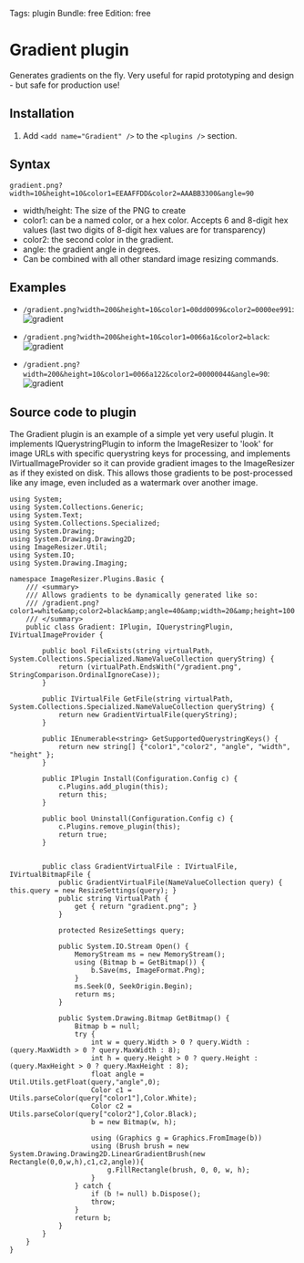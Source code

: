 Tags: plugin
Bundle: free
Edition: free

# Gradient plugin

Generates gradients on the fly. Very useful for rapid prototyping and design - but safe for production use!

## Installation

1. Add `<add name="Gradient" />` to the `<plugins />` section.

## Syntax

`gradient.png?width=10&height=10&color1=EEAAFFDD&color2=AAABB3300&angle=90`

* width/height: The size of the PNG to create
* color1: can be a named color, or a hex color. Accepts 6 and 8-digit hex values (last two digits of 8-digit hex values are for transparency)
* color2: the second color in the gradient.
* angle: the gradient angle in degrees.
* Can be combined with all other standard image resizing commands.


## Examples


* `/gradient.png?width=200&height=10&color1=00dd0099&color2=0000ee991`: ![gradient](http://img.imageresizing.net/gradient.png;width=200;height=10;color1=00dd0099;color2=0000ee99)

* `/gradient.png?width=200&height=10&color1=0066a1&color2=black`: ![gradient](http://img.imageresizing.net/gradient.png;width=200;height=10;color1=0066a1;color2=black)

* `/gradient.png?width=200&height=10&color1=0066a122&color2=00000044&angle=90`: ![gradient](http://img.imageresizing.net/gradient.png;width=100;height=10;color1=0066a122;color2=00000044;angle=10)


## Source code to plugin

The Gradient plugin is an example of a simple yet very useful plugin. It implements IQuerystringPlugin to inform the ImageResizer to 'look' for image URLs with specific querystring keys for processing, and implements IVirtualImageProvider so it can provide gradient images to the ImageResizer as if they existed on disk. This allows those gradients to be post-processed like any image, even included as a watermark over another image. 

	using System;
	using System.Collections.Generic;
	using System.Text;
	using System.Collections.Specialized;
	using System.Drawing;
	using System.Drawing.Drawing2D;
	using ImageResizer.Util;
	using System.IO;
	using System.Drawing.Imaging;

	namespace ImageResizer.Plugins.Basic {
	    /// <summary>
	    /// Allows gradients to be dynamically generated like so:
		/// /gradient.png?color1=white&amp;color2=black&amp;angle=40&amp;width=20&amp;height=100
	    /// </summary>
	    public class Gradient: IPlugin, IQuerystringPlugin, IVirtualImageProvider {
        
	        public bool FileExists(string virtualPath, System.Collections.Specialized.NameValueCollection queryString) {
	            return (virtualPath.EndsWith("/gradient.png", StringComparison.OrdinalIgnoreCase));
	        }

	        public IVirtualFile GetFile(string virtualPath, System.Collections.Specialized.NameValueCollection queryString) {
	            return new GradientVirtualFile(queryString);
	        }

	        public IEnumerable<string> GetSupportedQuerystringKeys() {
	            return new string[] {"color1","color2", "angle", "width", "height" };
	        }

	        public IPlugin Install(Configuration.Config c) {
	            c.Plugins.add_plugin(this);
	            return this;
	        }

	        public bool Uninstall(Configuration.Config c) {
	            c.Plugins.remove_plugin(this);
	            return true;
	        }


	        public class GradientVirtualFile : IVirtualFile, IVirtualBitmapFile {
	            public GradientVirtualFile(NameValueCollection query) { this.query = new ResizeSettings(query); }
	            public string VirtualPath {
	                get { return "gradient.png"; }
	            }

	            protected ResizeSettings query;

	            public System.IO.Stream Open() {
	                MemoryStream ms = new MemoryStream();
	                using (Bitmap b = GetBitmap()) {
	                    b.Save(ms, ImageFormat.Png);
	                }
	                ms.Seek(0, SeekOrigin.Begin);
	                return ms;
	            }

	            public System.Drawing.Bitmap GetBitmap() {
	                Bitmap b = null;
	                try {
	                    int w = query.Width > 0 ? query.Width : (query.MaxWidth > 0 ? query.MaxWidth : 8);
	                    int h = query.Height > 0 ? query.Height : (query.MaxHeight > 0 ? query.MaxHeight : 8);
	                    float angle = Util.Utils.getFloat(query,"angle",0);
	                    Color c1 = Utils.parseColor(query["color1"],Color.White);
	                    Color c2 = Utils.parseColor(query["color2"],Color.Black);
	                    b = new Bitmap(w, h);

	                    using (Graphics g = Graphics.FromImage(b)) 
	                    using (Brush brush = new System.Drawing.Drawing2D.LinearGradientBrush(new Rectangle(0,0,w,h),c1,c2,angle)){
	                        g.FillRectangle(brush, 0, 0, w, h);
	                    }
	                } catch {
	                    if (b != null) b.Dispose();
	                    throw;
	                }
	                return b;
	            }
	        }
	    }
	}
